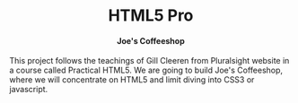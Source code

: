 # <center>HTML5 Pro</center>
#### <center>Joe's Coffeeshop</center>

This project follows the teachings of Gill Cleeren from Pluralsight website in a course called Practical HTML5.  We are going to build Joe's Coffeeshop, where we will concentrate on HTML5 and limit diving into CSS3 or javascript.